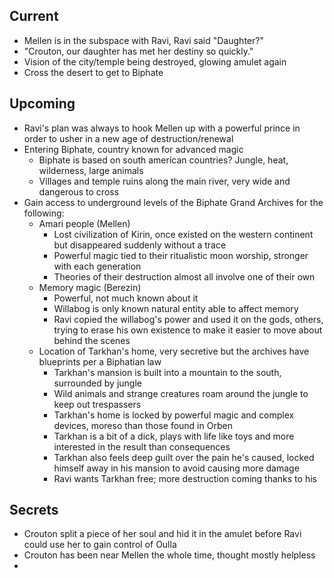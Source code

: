 ## Current
- Mellen is in the subspace with Ravi, Ravi said "Daughter?"
- "Crouton, our daughter has met her destiny so quickly."
- Vision of the city/temple being destroyed, glowing amulet again
- Cross the desert to get to Biphate

## Upcoming
- Ravi's plan was always to hook Mellen up with a powerful prince in order to usher in a new age of destruction/renewal
- Entering Biphate, country known for advanced magic
    - Biphate is based on south american countries? Jungle, heat, wilderness, large animals
    - Villages and temple ruins along the main river, very wide and dangerous to cross
- Gain access to underground levels of the Biphate Grand Archives for the following:
    - Amari people (Mellen)
        - Lost civilization of Kirin, once existed on the western continent but disappeared suddenly without a trace
        - Powerful magic tied to their ritualistic moon worship, stronger with each generation
        - Theories of their destruction almost all involve one of their own
    - Memory magic (Berezin)
        - Powerful, not much known about it
        - Willabog is only known natural entity able to affect memory
        - Ravi copied the willabog's power and used it on the gods, others, trying to erase his own existence to make it easier to move about behind the scenes
    - Location of Tarkhan's home, very secretive but the archives have blueprints per a Biphatian law
        - Tarkhan's mansion is built into a mountain to the south, surrounded by jungle
        - Wild animals and strange creatures roam around the jungle to keep out trespassers
        - Tarkhan's home is locked by powerful magic and complex devices, moreso than those found in Orben
        - Tarkhan is a bit of a dick, plays with life like toys and more interested in the result than consequences
        - Tarkhan also feels deep guilt over the pain he's caused, locked himself away in his mansion to avoid causing more damage
        - Ravi wants Tarkhan free; more destruction coming thanks to his 
## Secrets
- Crouton split a piece of her soul and hid it in the amulet before Ravi could use her to gain control of Oulla
- Crouton has been near Mellen the whole time, thought mostly helpless
- 
